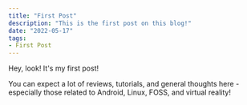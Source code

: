 ```yaml
---
title: "First Post"
description: "This is the first post on this blog!"
date: "2022-05-17"
tags:
- First Post
---
```


Hey, look! It's my first post!

You can expect a lot of reviews, tutorials, and general thoughts here - especially those related to Android, Linux, FOSS, and virtual reality!


